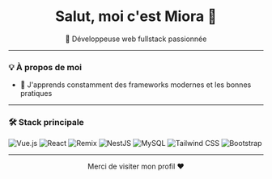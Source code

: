 <!-- Profil GitHub README pour Miora -->
<h1 align="center">Salut, moi c'est Miora 👋</h1>

<p align="center">
  🎯 Développeuse web fullstack passionnée <br/>
</p>

---

### 💡 À propos de moi

- 🌱 J'apprends constamment des frameworks modernes et les bonnes pratiques

---

### 🛠️ Stack principale

![Vue.js](https://img.shields.io/badge/-Vue.js-4FC08D?style=for-the-badge&logo=vue.js&logoColor=white)
![React](https://img.shields.io/badge/-React-61DAFB?style=for-the-badge&logo=react&logoColor=black)
![Remix](https://img.shields.io/badge/-Remix-000000?style=for-the-badge&logo=remix&logoColor=white)
![NestJS](https://img.shields.io/badge/-NestJS-E0234E?style=for-the-badge&logo=nestjs&logoColor=white)
![MySQL](https://img.shields.io/badge/-MySQL-00758F?style=for-the-badge&logo=mysql&logoColor=white)
![Tailwind CSS](https://img.shields.io/badge/-Tailwind-38B2AC?style=for-the-badge&logo=tailwind-css&logoColor=white)
![Bootstrap](https://img.shields.io/badge/-Bootstrap-7952B3?style=for-the-badge&logo=bootstrap&logoColor=white)

---

<p align="center">
  Merci de visiter mon profil ❤️  
</p>

